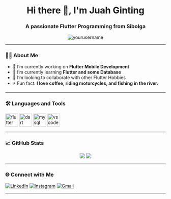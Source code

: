 ## 
<h1 align="center">Hi there 👋, I'm Juah Ginting</h1>
<h3 align="center">A passionate Flutter Programming from Sibolga</h3>

<p align="center">
  <img src="https://komarev.com/ghpvc/?username=yourusername&label=Profile%20views&color=0e75b6&style=flat" alt="yourusername" />
</p>

---

### 👨‍💻 About Me

- 🔭 I’m currently working on **Flutter Mobile Development**
- 🌱 I’m currently learning **Flutter and some Database**
- 👯 I’m looking to collaborate with other Flutter Hobbies
- ⚡ Fun fact: **I love coffee, riding motorcycles, and fishing in the river.**

---

### 🛠️ Languages and Tools

<p align="left">
  <img src="https://cdn.jsdelivr.net/gh/devicons/devicon/icons/flutter/flutter-original.svg" alt="flutter" width="40" height="40"/>
  <img src="https://cdn.jsdelivr.net/gh/devicons/devicon/icons/dart/dart-original.svg" alt="dart" width="40" height="40"/>
  <img src="https://cdn.jsdelivr.net/gh/devicons/devicon/icons/mysql/mysql-original.svg" alt="mysql" width="40" height="40"/>
  <img src="https://cdn.jsdelivr.net/gh/devicons/devicon/icons/visualstudio/visualstudio-plain.svg" alt="vscode" width="40" height="40"/>
</p>

---

### 📈 GitHub Stats

<p align="center">
  <img src="https://github-readme-stats.vercel.app/api?username=yourusername&show_icons=true&theme=tokyonight" />
  <img src="https://github-readme-streak-stats.herokuapp.com/?user=yourusername&theme=tokyonight" />
</p>

---

### 🌐 Connect with Me

[![LinkedIn](https://img.shields.io/badge/-LinkedIn-blue?logo=linkedin&logoColor=white)](https://linkedin.com/in/yourusername)
[![Instagram](https://img.shields.io/badge/-Instagram-E4405F?logo=instagram&logoColor=white)](https://instagram.com/yourusername)
[![Gmail](https://img.shields.io/badge/-Gmail-D14836?logo=gmail&logoColor=white)](mailto:youremail@gmail.com)

---


<!--
**juahadinata/juahadinata** is a ✨ _special_ ✨ repository because its `README.md` (this file) appears on your GitHub profile.

Here are some ideas to get you started:

- 🔭 I’m currently working on ...
- 🌱 I’m currently learning ...
- 👯 I’m looking to collaborate on ...
- 🤔 I’m looking for help with ...
- 💬 Ask me about ...
- 📫 How to reach me: ...
- 😄 Pronouns: ...
- ⚡ Fun fact: ...
-->
